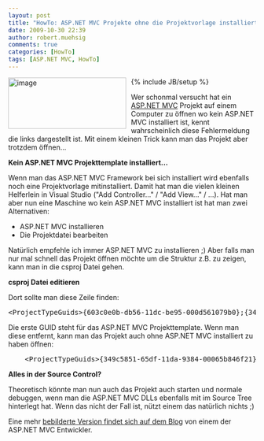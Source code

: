 ```yaml
---
layout: post
title: "HowTo: ASP.NET MVC Projekte ohne die Projektvorlage installiert zu haben öffnen"
date: 2009-10-30 22:39
author: robert.muehsig
comments: true
categories: [HowTo]
tags: [ASP.NET MVC, HowTo]
---
```

{% include JB/setup %}
<a href="{{BASE_PATH}}/assets/wp-images/image850.png"><img style="border-top-width: 0px; border-left-width: 0px; border-bottom-width: 0px; margin: 0px 10px 0px 0px; border-right-width: 0px" height="104" alt="image" src="{{BASE_PATH}}/assets/wp-images/image_thumb35.png" width="240" align="left" border="0"></a>  <p>Wer schonmal versucht hat ein <a href="http://asp.net/mvc">ASP.NET MVC</a> Projekt auf einem Computer zu öffnen wo kein ASP.NET MVC installiert ist, kennt wahrscheinlich diese Fehlermeldung die links dargestellt ist. Mit einem kleinen Trick kann man das Projekt aber trotzdem öffnen...</p><p><strong>Kein ASP.NET MVC Projekttemplate installiert...</strong></p> <p>Wenn man das ASP.NET MVC Framework bei sich installiert wird ebenfalls noch eine Projektvorlage mitinstalliert. Damit hat man die vielen kleinen Helferlein in Visual Studio ("Add Controller..." / "Add View..." / ...). Hat man aber nun eine Maschine wo kein ASP.NET MVC installiert ist hat man zwei Alternativen:</p> <ul> <li>ASP.NET MVC installieren  <li>Die Projektdatei bearbeiten </li></ul> <p>Natürlich empfehle ich immer ASP.NET MVC zu installieren ;) Aber falls man nur mal schnell das Projekt öffnen möchte um die Struktur z.B. zu zeigen, kann man in die csproj Datei gehen.</p> <p><strong>csproj Datei editieren</strong></p> <p>Dort sollte man diese Zeile finden:</p> <div class="wlWriterSmartContent" id="scid:812469c5-0cb0-4c63-8c15-c81123a09de7:418c569f-c63d-41f2-9e85-205ba3e23c75" style="padding-right: 0px; display: inline; padding-left: 0px; float: none; padding-bottom: 0px; margin: 0px; padding-top: 0px"><pre name="code" class="c#">    &lt;ProjectTypeGuids&gt;{603c0e0b-db56-11dc-be95-000d561079b0};{349c5851-65df-11da-9384-00065b846f21};{fae04ec0-301f-11d3-bf4b-00c04f79efbc}&lt;/ProjectTypeGuids&gt;</pre></div>
<p>Die erste GUID steht für das ASP.NET MVC Projekttemplate. Wenn man diese entfernt, kann man das Projekt auch ohne ASP.NET MVC installiert zu haben öffnen:</p>
<div class="wlWriterSmartContent" id="scid:812469c5-0cb0-4c63-8c15-c81123a09de7:432d137d-86cf-4fd1-94f4-93948aee809b" style="padding-right: 0px; display: inline; padding-left: 0px; float: none; padding-bottom: 0px; margin: 0px; padding-top: 0px"><pre name="code" class="c#">    &lt;ProjectTypeGuids&gt;{349c5851-65df-11da-9384-00065b846f21};{fae04ec0-301f-11d3-bf4b-00c04f79efbc}&lt;/ProjectTypeGuids&gt;</pre></div>
<p><strong>Alles in der Source Control?</strong></p>
<p>Theoretisch könnte man nun auch das Projekt auch starten und normale debuggen, wenn man die ASP.NET MVC DLLs ebenfalls mit im Source Tree hinterlegt hat. Wenn das nicht der Fall ist, nützt einem das natürlich nichts ;)</p>
<p>Eine mehr <a href="http://weblogs.asp.net/leftslipper/archive/2009/01/20/opening-an-asp-net-mvc-project-without-having-asp-net-mvc-installed-the-project-type-is-not-supported-by-this-installation.aspx">bebilderte Version findet sich auf dem Blog</a> von einem der ASP.NET MVC Entwickler.</p>
